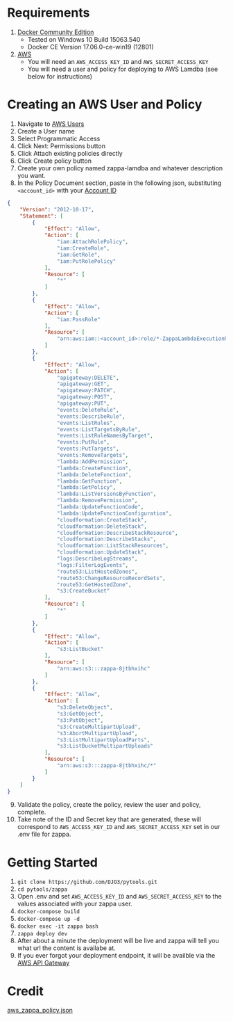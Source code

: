 # Requirements
1. [Docker Community Edition](https://www.docker.com/community-edition)
    * Tested on Windows 10 Build 15063.540
    * Docker CE Version 17.06.0-ce-win19 (12801)
2. [AWS](https://aws.amazon.com)
    * You will need an `AWS_ACCESS_KEY_ID` and `AWS_SECRET_ACCESS_KEY`
    * You will need a user and policy for deploying to AWS Lamdba (see below for instructions)

# Creating an AWS User and Policy
1. Navigate to [AWS Users](https://console.aws.amazon.com/iam/home?region=us-east-1#/users$new?step=details)
2. Create a User name
3. Select Programmatic Access
4. Click Next: Permissions button
5. Click Attach existing policies directly
6. Click Create policy button
7. Create your own policy named zappa-lamdba and whatever description you want.
8. In the Policy Document section, paste in the following json, substituting `<account_id>` with your [Account ID](http://docs.aws.amazon.com/IAM/latest/UserGuide/console_account-alias.html) 

```json
{
    "Version": "2012-10-17",
    "Statement": [
        {
            "Effect": "Allow",
            "Action": [
                "iam:AttachRolePolicy",
                "iam:CreateRole",
                "iam:GetRole",
                "iam:PutRolePolicy"
            ],
            "Resource": [
                "*"
            ]
        },
        {
            "Effect": "Allow",
            "Action": [
                "iam:PassRole"
            ],
            "Resource": [
                "arn:aws:iam::<account_id>:role/*-ZappaLambdaExecutionRole"
            ]
        },
        {
            "Effect": "Allow",
            "Action": [
                "apigateway:DELETE",
                "apigateway:GET",
                "apigateway:PATCH",
                "apigateway:POST",
                "apigateway:PUT",
                "events:DeleteRule",
                "events:DescribeRule",
                "events:ListRules",
                "events:ListTargetsByRule",
                "events:ListRuleNamesByTarget",
                "events:PutRule",
                "events:PutTargets",
                "events:RemoveTargets",
                "lambda:AddPermission",
                "lambda:CreateFunction",
                "lambda:DeleteFunction",
                "lambda:GetFunction",
                "lambda:GetPolicy",
                "lambda:ListVersionsByFunction",
                "lambda:RemovePermission",
                "lambda:UpdateFunctionCode",
                "lambda:UpdateFunctionConfiguration",
                "cloudformation:CreateStack",
                "cloudformation:DeleteStack",
                "cloudformation:DescribeStackResource",
                "cloudformation:DescribeStacks",
                "cloudformation:ListStackResources",
                "cloudformation:UpdateStack",
                "logs:DescribeLogStreams",
                "logs:FilterLogEvents",
                "route53:ListHostedZones",
                "route53:ChangeResourceRecordSets",
                "route53:GetHostedZone",
                "s3:CreateBucket"
            ],
            "Resource": [
                "*"
            ]
        },
        {
            "Effect": "Allow",
            "Action": [
                "s3:ListBucket"
            ],
            "Resource": [
                "arn:aws:s3:::zappa-8jtbhxihc"
            ]
        },
        {
            "Effect": "Allow",
            "Action": [
                "s3:DeleteObject",
                "s3:GetObject",
                "s3:PutObject",
                "s3:CreateMultipartUpload",
                "s3:AbortMultipartUpload",
                "s3:ListMultipartUploadParts",
                "s3:ListBucketMultipartUploads"
            ],
            "Resource": [
                "arn:aws:s3:::zappa-8jtbhxihc/*"
            ]
        }
    ]
}
```
9. Validate the policy, create the policy, review the user and policy, complete.
10. Take note of the ID and Secret key that are generated, these will correspond to `AWS_ACCESS_KEY_ID` and `AWS_SECRET_ACCESS_KEY` set in our .env file for zappa. 

# Getting Started
1. `git clone https://github.com/DJO3/pytools.git`
2. `cd pytools/zappa`
4. Open .env and set `AWS_ACCESS_KEY_ID` and `AWS_SECRET_ACCESS_KEY` to the values associated with your zappa user. 
5. `docker-compose build`
6. `docker-compose up -d`
7. `docker exec -it zappa bash`
8. `zappa deploy dev`
9. After about a minute the deployment will be live and zappa will tell you what url the content is availabe at. 
10. If you ever forgot your deployment endpoint, it will be availble via the [AWS API Gateway](https://console.aws.amazon.com/apigateway/home?region=us-east-1#/apis)

# Credit
[aws_zappa_policy.json](https://github.com/Miserlou/Zappa/issues/244)